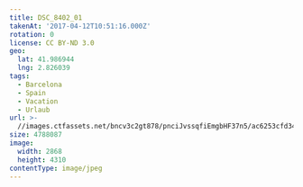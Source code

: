```yaml
---
title: DSC_8402_01
takenAt: '2017-04-12T10:51:16.000Z'
rotation: 0
license: CC BY-ND 3.0
geo:
  lat: 41.986944
  lng: 2.826039
tags:
  - Barcelona
  - Spain
  - Vacation
  - Urlaub
url: >-
  //images.ctfassets.net/bncv3c2gt878/pnciJvssqfiEmgbHF37n5/ac6253cfd34b21a51a22155df98f512c/dsc_8402_01_33236237574_o
size: 4788087
image:
  width: 2868
  height: 4310
contentType: image/jpeg
---
```


